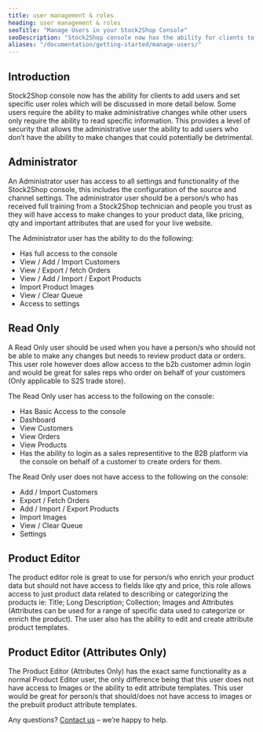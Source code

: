 ```yaml
---
title: user management & roles
heading: user management & roles
seoTitle: "Manage Users in your Stock2Shop Console"
seoDescription: "Stock2Shop console now has the ability for clients to add users and set specific user roles, namely Administrator & User roles."
aliases: "/documentation/getting-started/manage-users/"
---
```


## Introduction

Stock2Shop console now has the ability for clients to add users and set specific user roles which will be discussed in more detail below. Some users require the ability to make administrative changes while other users only require the ability to read specific information. This provides a level of security that allows the administrative user the ability to add users who don’t have the ability to make changes that could potentially be detrimental.

  

## Administrator

An Administrator user has access to all settings and functionality of the Stock2Shop console, this includes the configuration of the source and channel settings. The administrator user should be a person/s who has received full training from a Stock2Shop technician and people you trust as they will have access to make changes to your product data, like pricing, qty and important attributes that are used for your live website.

The Administrator user has the ability to do the following:

*   Has full access to the console
*   View / Add / Import Customers
*   View / Export / fetch Orders
*   View / Add / Import / Export Products
*   Import Product Images
*   View / Clear Queue
*   Access to settings

  

## Read Only

A Read Only user should be used when you have a person/s who should not be able to make any changes but needs to review product data or orders. This user role however does allow access to the b2b customer admin login and would be great for sales reps who order on behalf of your customers (Only applicable to S2S trade store).

The Read Only user has access to the following on the console:

*   Has Basic Access to the console
*   Dashboard
*   View Customers
*   View Orders
*   View Products
*   Has the ability to login as a sales representitive to the B2B platform via the console on behalf of a customer to create orders for them.

The Read Only user does not have access to the following on the console:

*   Add / Import Customers
*   Export / Fetch Orders
*   Add / Import / Export Products
*   Import Images
*   View / Clear Queue
*   Settings

  

## Product Editor

The product editor role is great to use for person/s who enrich your product data but should not have access to fields like qty and price, this role allows access to just product data related to describing or categorizing the products ie: Title; Long Description; Collection; Images and Attributes (Attributes can be used for a range of specific data used to categorize or enrich the product). The user also has the ability to edit and create attribute product templates.

  

## Product Editor (Attributes Only)

The Product Editor (Attributes Only) has the exact same functionality as a normal Product Editor user, the only difference being that this user does not have access to Images or the ability to edit attribute templates. This user would be great for person/s that should/does not have access to images or the prebuilt product attribute templates.

  
Any questions? [Contact us](https://www.stock2shop.com/contact-us/) – we’re happy to help.